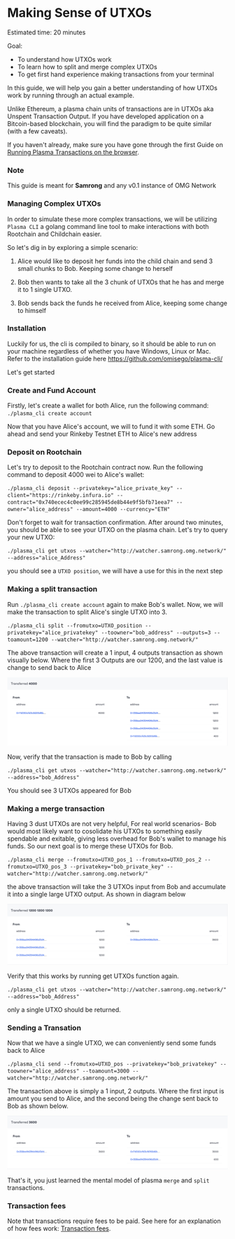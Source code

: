# Making Sense of UTXOs

Estimated time: 20 minutes

Goal:

- To understand how UTXOs work
- To learn how to split and merge complex UTXOs
- To get first hand experience making transactions from your terminal

In this guide, we will help you gain a better understanding of how UTXOs work by running through an actual example.

Unlike Ethereum, a plasma chain units of transactions are in UTXOs aka Unspent Transaction Output. If you have developed application on a Bitcoin-based blockchain, you will find the paradigm to be quite similar (with a few caveats).

If you haven't already, make sure you have gone through the first Guide on [Running Plasma Transactions on the browser](https://github.com/omisego/dev-portal/blob/master/guides/plasma_interface_from_browser.md).

### Note

This guide is meant for **Samrong** and any v0.1 instance of OMG Network

### Managing Complex UTXOs

In order to simulate these more complex transactions, we will be utilizing `Plasma CLI` a golang command line tool to make interactions with both Rootchain and Childchain easier.

So let's dig in by exploring a simple scenario:

1. Alice would like to deposit her funds into the child chain and send 3 small chunks to Bob. Keeping some change to herself

2. Bob then wants to take all the 3 chunk of UTXOs that he has and merge it to 1 single UTXO.

3. Bob sends back the funds he received from Alice, keeping some change to himself


### Installation

Luckily for us, the cli is compiled to binary, so it should be able to run on your machine regardless of whether you have Windows, Linux or Mac.
Refer to the installation guide here https://github.com/omisego/plasma-cli/

Let's get started

### Create and Fund Account


Firstly, let's create a wallet for both Alice, run the following command:
`./plasma_cli create account`

Now that you have Alice's account, we will to fund it with some ETH. Go ahead and send your Rinkeby Testnet ETH to Alice's new address


### Deposit on Rootchain

Let's try to deposit to the Rootchain contract now. Run the following command to deposit 4000 wei to Alice's wallet:

```
./plasma_cli deposit --privatekey="alice_private_key" --client="https://rinkeby.infura.io" --contract="0x740ecec4c0ee99c285945de8b44e9f5bfb71eea7" --owner="alice_address" --amount=4000 --currency="ETH"
```

Don't forget to wait for transaction confirmation. After around two minutes, you should be able to see your UTXO on the plasma chain. Let's try to query your new UTXO:

```
./plasma_cli get utxos --watcher="http://watcher.samrong.omg.network/" --address="alice_Address"
```

you should see a `UTXO position`, we will have a use for this in the next step

### Making a split transaction

Run `./plasma_cli create account` again to make Bob's wallet. Now, we will make the transaction to split Alice's single UTXO into 3.

```
./plasma_cli split --fromutxo=UTXO_position --privatekey="alice_privatekey" --toowner="bob_address" --outputs=3 --toamount=1200 --watcher="http://watcher.samrong.omg.network/"
```

The above transaction will create a 1 input, 4 outputs transaction as shown visually below. Where the first 3 Outputs are our 1200, and the last value is change to send back to Alice

![Split Transaction Example](./assets/split-example.png)

Now, verify that the transaction is made to Bob by calling

```
./plasma_cli get utxos --watcher="http://watcher.samrong.omg.network/" --address="bob_Address"
```

You should see 3 UTXOs appeared for Bob

### Making a merge transaction

Having 3 dust UTXOs are not very helpful, For real world scenarios- Bob would most likely want to cosolidate his UTXOs to something easily spendable and exitable, giving less overhead for Bob's wallet to manage his funds. So our next goal is to merge these UTXOs for Bob.

```
./plasma_cli merge --fromutxo=UTXO_pos_1 --fromutxo=UTXO_pos_2 --fromutxo=UTXO_pos_3 --privatekey="bob_private_key" --watcher="http://watcher.samrong.omg.network/"
```

the above transaction will take the 3 UTXOs input from Bob and accumulate it into a single large UTXO output. As shown in diagram below

![Merge Transaction Example](./assets/merge-example.png)

Verify that this works by running get UTXOs function again.

```
./plasma_cli get utxos --watcher="http://watcher.samrong.omg.network/" --address="bob_Address"
```

only a single UTXO should be returned.

### Sending a Transation

Now that we have a single UTXO, we can conveniently send some funds back to Alice

```
./plasma_cli send --fromutxo=UTXO_pos --privatekey="bob_privatekey" --toowner="alice_address" --toamount=3000 --watcher="http://watcher.samrong.omg.network/"
```

The transaction above is simply a 1 input, 2 outputs. Where the first input is amount you send to Alice, and the second being the change sent back to Bob as shown below.

![Send Transaction Example](./assets/send-example.png)

That's it, you just learned the mental model of plasma `merge` and `split` transactions.

### Transaction fees
Note that transactions require fees to be paid. See here for an explanation of how fees work: [Transaction fees](https://github.com/omisego/dev-portal/blob/master/guides/transaction_fees.md).
